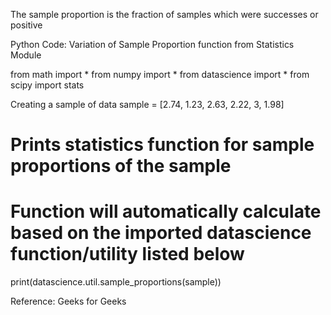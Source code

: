 The sample proportion is the fraction of samples which were successes or positive

Python Code: Variation of Sample Proportion function from Statistics Module 
  
from math import *
from numpy import *
from datascience import *
from scipy import stats

  
Creating a sample of data 
sample = [2.74, 1.23, 2.63, 2.22, 3, 1.98] 
  
# Prints statistics function for sample proportions of the sample 
# Function will automatically calculate based on the imported datascience function/utility listed below

print(datascience.util.sample_proportions(sample))


Reference: Geeks for Geeks
      
   
